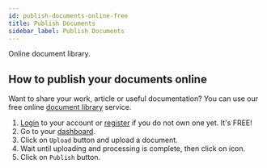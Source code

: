 ```yaml
---
id: publish-documents-online-free
title: Publish Documents
sidebar_label: Publish Documents
---
```


Online document library.

## How to publish your documents online
Want to share your work, article or useful documentation? You can use our free online [document library](https://products.conholdate.app/documents) service.
1. [Login](https://conholdate.app/signin) to your account or [register](https://conholdate.app/signin) if you do not own one yet. It's FREE!
1. Go to your [dashboard](https://dashboard.conholdate.app).
1. Click on `Upload` button and upload a document.
1. Wait until uploading and processing is complete, then click on <i class="fas fa-book"></i> icon.
1. Click on `Publish` button.